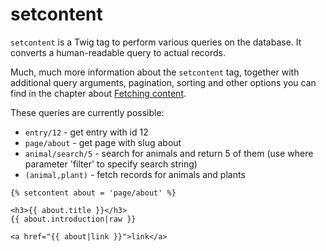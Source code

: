 # setcontent

`setcontent` is a Twig tag to perform various queries on the database. It converts a human-readable query to actual 
records.

Much, much more information about the `setcontent` tag, together with additional query arguments, pagination, sorting 
and other options you can find in the chapter about [Fetching content](https://docs.bolt.cm/4.0/templating/content-fetching).

These queries are currently possible:

- `entry/12` - get entry with id 12
- `page/about` - get page with slug about
- `animal/search/5` - search for animals and return 5 of them (use where parameter 'filter' to specify search string)
- `(animal,plant)` - fetch records for animals and plants

```twig
{% setcontent about = 'page/about' %}

<h3>{{ about.title }}</h3>
{{ about.introduction|raw }}

<a href="{{ about|link }}">link</a>
```
